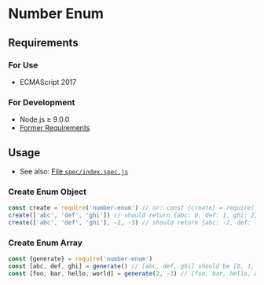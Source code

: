 # Number Enum

## Requirements

### For Use

* ECMAScript 2017

### For Development

* Node.js ≥ 9.0.0
* [Former Requirements](#for-use)

## Usage

* See also: [File `spec/index.spec.js`](https://goo.gl/3k6Hsh)

### Create Enum Object

```javascript
const create = require('number-enum') // or: const {create} = require('number-enum')
create(['abc', 'def', 'ghi']) // should return {abc: 0, def: 1, ghi: 2}
create(['abc', 'def', 'ghi'], -2, -3) // should return {abc: -2, def: -5, ghi: -7}
```

### Create Enum Array

```javascript
const {generate} = require('number-enum')
const [abc, def, ghi] = generate() // [abc, def, ghi] should be [0, 1, 2]
const [foo, bar, hello, world] = generate(2, -3) // [foo, bar, hello, world] should be [2, -1, -4, -7]
```

